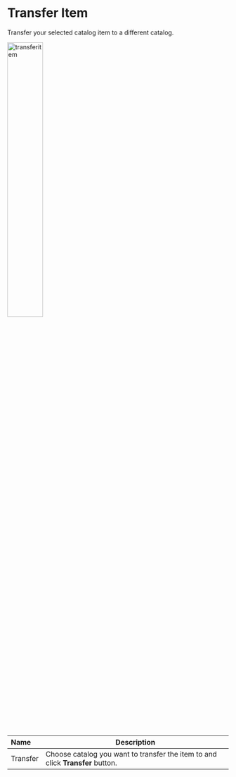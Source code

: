 # Transfer Item

Transfer your selected catalog item to a different catalog. 
    
<img src="../../../../../images/transferitem.jpg" alt="transferitem" style="width: 40%; display: block"></a>

**Name** | **Description** 
:--- | ---
Transfer | Choose catalog you want to transfer the item to and click **Transfer** button.